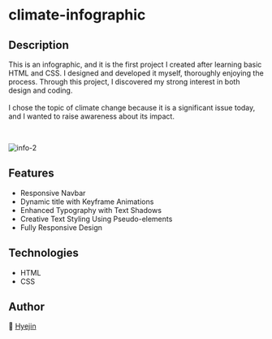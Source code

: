 # climate-infographic

## Description

This is an infographic, and it is the first project I created after learning basic HTML and CSS. I designed and developed it myself, thoroughly enjoying the process. Through this project, I discovered my strong interest in both design and coding. 
<br><br>
I chose the topic of climate change because it is a significant issue today, and I wanted to raise awareness about its impact.

<br>

![info-2](https://github.com/hyejin-seok/climate-infographic/assets/132785671/df4ff737-c6e1-44e3-9699-4498220a0f5c)


## Features

- Responsive Navbar
- Dynamic title with Keyframe Animations
- Enhanced Typography with Text Shadows
- Creative Text Styling Using Pseudo-elements
- Fully Responsive Design

## Technologies
- HTML
- CSS

## Author
🌻 [Hyejin](https://github.com/hyejin-seok)

